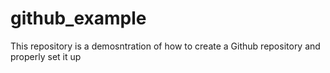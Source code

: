 # github_example
This repository is a demosntration of how to create a Github repository and properly set it up
